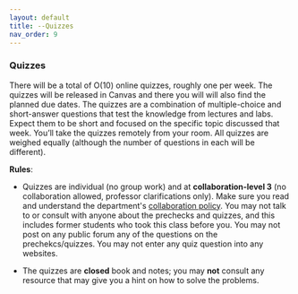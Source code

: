 ```yaml
---
layout: default 
title: --Quizzes
nav_order: 9
---
```



### Quizzes 

There will be a total of O(10) online quizzes, roughly one per week. The quizzes will be released in Canvas and there you will will also find the planned due dates.  The quizzes are a combination of multiple-choice and short-answer questions that test the knowledge from lectures and labs. Expect them to be short and focused on the specific topic discussed that week. You’ll take the quizzes remotely from your room. All quizzes are weighed equally (although the number of questions in each will be different).

**Rules**: 
- Quizzes are individual (no group work) and  at __collaboration-level 3__ (no collaboration allowed, professor clarifications only).  Make sure you read and understand the department's [collaboration policy](https://turing.bowdoin.edu/dept/collab.php). You may not talk to or consult with anyone about the prechecks and quizzes, and this includes former students who took this class before you. You may not post on any public forum any of the questions on the prechekcs/quizzes. You may not enter any quiz question into any websites.  

- The quizzes are __closed__ book and notes; you may __not__ consult any resource that may give you a hint on how to solve the problems.  

